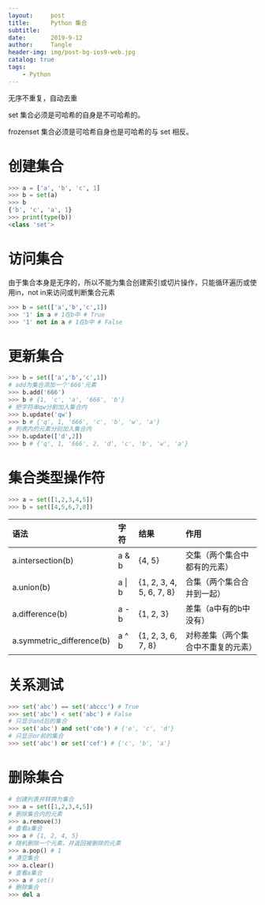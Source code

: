```yaml
---
layout:     post
title:      Python 集合
subtitle:   
date:       2019-9-12
author:     Tangle
header-img: img/post-bg-ios9-web.jpg
catalog: true
tags:
    - Python
---
```


无序不重复，自动去重

set 集合必须是可哈希的自身是不可哈希的。

frozenset 集合必须是可哈希自身也是可哈希的与 set 相反。

# 创建集合

```python
>>> a = ['a', 'b', 'c', 1]
>>> b = set(a)
>>> b
{'b', 'c', 'a', 1}
>>> print(type(b))
<class 'set'>
```

# 访问集合

由于集合本身是无序的，所以不能为集合创建索引或切片操作，只能循环遍历或使用in，not in来访问或判断集合元素

```Python
>>> b = set(['a','b','c',1])
>>> '1' in a # 1在b中 # True
>>> '1' not in a # 1在b中 # False
```

# 更新集合

```Python
>>> b = set(['a','b','c',1])
# add为集合添加一个'666'元素
>>> b.add('666')
>>> b # {1, 'c', 'a', '666', 'b'}
# 把字符串qw分割加入集合内
>>> b.update('qw')
>>> b # {'q', 1, '666', 'c', 'b', 'w', 'a'}
# 列表内的元素分别加入集合内
>>> b.update(['d',2])
>>> b # {'q', 1, '666', 2, 'd', 'c', 'b', 'w', 'a'}
```

# 集合类型操作符

```python
>>> a = set([1,2,3,4,5])
>>> b = set([4,5,6,7,8])
```

| 语法                      | 字符   | 结果                     | 作用                               |
| :------------------------ | :----- | :----------------------- | :--------------------------------- |
| a.intersection(b)         | a & b  | {4, 5}                   | 交集（两个集合中都有的元素）       |
| a.union(b)                | a \| b | {1, 2, 3, 4, 5, 6, 7, 8} | 合集（两个集合合并到一起）         |
| a.difference(b)           | a - b  | {1, 2, 3}                | 差集（a中有的b中没有）             |
| a.symmetric_difference(b) | a ^ b  | {1, 2, 3, 6, 7, 8}       | 对称差集（两个集合中不重复的元素） |

# 关系测试

```Python
>>> set('abc') == set('abccc') # True
>>> set('abc') < set('abc') # False
# 只显示and后的集合
>>> set('abc') and set('cde') # {'e', 'c', 'd'}
# 只显示or前的集合
>>> set('abc') or set('cef') # {'c', 'b', 'a'}
```

# 删除集合

``` Python
# 创建列表并转换为集合
>>> a = set([1,2,3,4,5])
# 删除集合内的元素
>>> a.remove(3)
# 查看a集合
>>> a # {1, 2, 4, 5}
# 随机删除一个元素，并返回被删除的元素
>>> a.pop() # 1
# 清空集合
>>> a.clear()
# 查看a集合
>>> a # set()
# 删除集合
>>> del a
```
